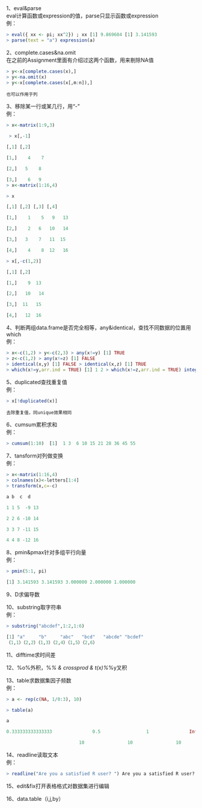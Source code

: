1、eval&parse  
    eval计算函数或expression的值，parse只显示函数或expression  
    例：
```r
> eval({ xx <- pi; xx^2}) ; xx [1] 9.869604 [1] 3.141593
> parse(text = "a") expression(a)
```
2、complete.cases&na.omit  
    在之前的Assignment里面有介绍过这两个函数，用来剔除NA值  
```r
> y<-x[complete.cases(x),]
> y<-na.omit(x)
> y<-x[complete.cases(x[,m:n]),] 
```
    也可以作用于列

3、移除某一行或某几行，用“-”  
    例：
```r
> x<-matrix(1:9,3)

 > x[,-1]      

[,1] [,2] 

[1,]    4    7

[2,]   5    8

[3,]    6   9
> x<-matrix(1:16,4) 

> x      

[,1] [,2] [,3] [,4]

[1,]    1    5   9   13

[2,]    2   6   10   14

[3,]   3    7   11  15

[4,]    4    8  12   16

> x[,-c(1,2)]      

[,1] [,2] 

[1,]    9  13

[2,]   10   14

[3,]  11   15

[4,]   12  16
```
4、判断两组data.frame是否完全相等，any&identical，查找不同数据的位置用which  
    例：
```r
> x<-c(1,2) > y<-c(2,3) > any(x!=y) [1] TRUE
> z<-c(1,2) > any(x!=z) [1] FALSE
> identical(x,y) [1] FALSE > identical(x,z) [1] TRUE
> which(x!=y,arr.ind = TRUE) [1] 1 2 > which(x!=z,arr.ind = TRUE) integer(0)
```
5、duplicated查找重复值  
    例：
```r
> x[!duplicated(x)]
```
    去除重复值，同unique效果相同

6、cumsum累积求和  
    例：
```r
> cumsum(1:10)  [1]  1 3  6 10 15 21 28 36 45 55
```

7、tansform对列做变换  
    例：
```r
> x<-matrix(1:16,4)
> colnames(x)<-letters[1:4]
> transform(x,c=-c)   

a b  c  d

1 1 5  -9 13

2 2 6 -10 14

3 3 7 -11 15

4 4 8 -12 16
```
8、pmin&pmax针对多组平行向量  
    例：
```r
> pmin(5:1, pi) 

[1] 3.141593 3.141593 3.000000 2.000000 1.000000
```
9、D求偏导数

10、substring取字符串  
    例：
```r
> substring("abcdef",1:2,1:6) 

[1] "a"     "b"     "abc"   "bcd"   "abcde" "bcdef"
（1,1）（2,2）（1,3）（2,4）（1,5）（2,6）
```
11、difftime求时间差

12、%o%外积，%*% & crossprod & t(x)%*%y叉积

13、table求数据集因子频数  
    例：
```r
> a <- rep(c(NA, 1/0:3), 10) 

> table(a) 

a

0.333333333333333               0.5                 1               Inf                 

                           10                10                10                10 

```
14、readline读取文本  
    例：
```r
> readline("Are you a satisfied R user? ") Are you a satisfied R user?  [1] ""
```

15、edit&fix打开表格格式对数据集进行编辑

16、data.table（i,j,by）
